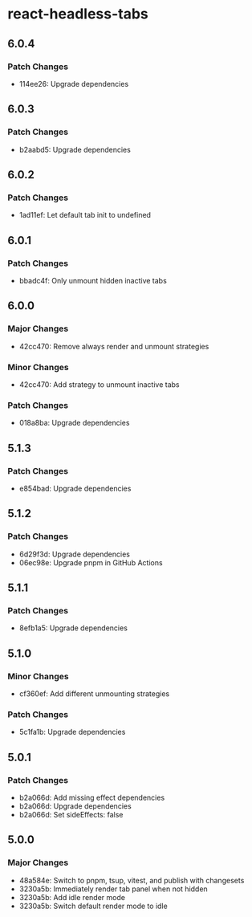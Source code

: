 # react-headless-tabs

## 6.0.4

### Patch Changes

- 114ee26: Upgrade dependencies

## 6.0.3

### Patch Changes

- b2aabd5: Upgrade dependencies

## 6.0.2

### Patch Changes

- 1ad11ef: Let default tab init to undefined

## 6.0.1

### Patch Changes

- bbadc4f: Only unmount hidden inactive tabs

## 6.0.0

### Major Changes

- 42cc470: Remove always render and unmount strategies

### Minor Changes

- 42cc470: Add strategy to unmount inactive tabs

### Patch Changes

- 018a8ba: Upgrade dependencies

## 5.1.3

### Patch Changes

- e854bad: Upgrade dependencies

## 5.1.2

### Patch Changes

- 6d29f3d: Upgrade dependencies
- 06ec98e: Upgrade pnpm in GitHub Actions

## 5.1.1

### Patch Changes

- 8efb1a5: Upgrade dependencies

## 5.1.0

### Minor Changes

- cf360ef: Add different unmounting strategies

### Patch Changes

- 5c1fa1b: Upgrade dependencies

## 5.0.1

### Patch Changes

- b2a066d: Add missing effect dependencies
- b2a066d: Upgrade dependencies
- b2a066d: Set sideEffects: false

## 5.0.0

### Major Changes

- 48a584e: Switch to pnpm, tsup, vitest, and publish with changesets
- 3230a5b: Immediately render tab panel when not hidden
- 3230a5b: Add idle render mode
- 3230a5b: Switch default render mode to idle

